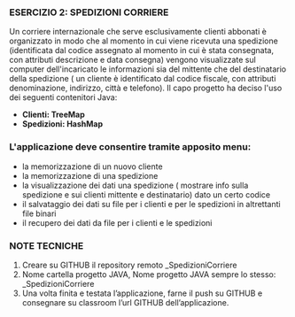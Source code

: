 ### ESERCIZIO 2: SPEDIZIONI CORRIERE

Un corriere internazionale che serve esclusivamente clienti abbonati è organizzato in modo che al momento in cui viene
ricevuta una spedizione (identificata dal codice assegnato al momento in cui è stata consegnata, con attributi
descrizione e data consegna) vengono visualizzate sul computer dell'incaricato le informazioni sia del mittente che del
destinatario della spedizione ( un cliente è identificato dal codice fiscale, con attributi denominazione, indirizzo,
città e telefono). Il capo progetto ha deciso l'uso dei seguenti contenitori Java:

* __Clienti: TreeMap__
* __Spedizioni: HashMap__

### L'applicazione deve consentire tramite apposito menu:

* la memorizzazione di un nuovo cliente
* la memorizzazione di una spedizione
* la visualizzazione dei dati una spedizione ( mostrare info sulla spedizione e sui clienti mittente e destinatario)
  dato un certo codice
* il salvataggio dei dati su file per i clienti e per le spedizioni in altrettanti file binari
* il recupero dei dati da file per i clienti e le spedizioni

### NOTE TECNICHE

1. Creare su GITHUB il repository remoto  <cognome>_SpedizioniCorriere
2. Nome cartella progetto JAVA, Nome progetto JAVA sempre lo stesso:    <cognome>_SpedizioniCorriere
3. Una volta finita e testata l’applicazione, farne il push su GITHUB e consegnare su classroom l’url GITHUB
   dell’applicazione.

